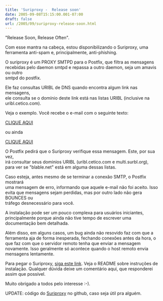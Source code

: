 ```yaml
---
title: 'Suriproxy -  Release soon'
date: 2005-09-08T15:15:00.001-07:00
draft: false
url: /2005/09/suriproxy-release-soon.html
---
```


"Release Soon, Release Often".  
  
Com esse mantra na cabeça, estou disponibilizando o Suriproxy, uma ferramenta anti-spam e, principalmente, anti-phishing.  
  
O suriproxy é um PROXY SMTPD para o Postfix, que filtra as mensagens  
recebidas pelo daemon smtpd e repassa a outro daemon, seja um amavis ou outro  
smtpd do postfix.  
  
Ele faz consultas URIBL de DNS quando encontra algum link nas mensagens,  
ele consulta se o domínio deste link está nas listas URIBL (inclusive na  
uribl.cetico.com).  
  
Veja o exemplo. Você recebe o e-mail com o seguinte texto:  
  
<a href="http://www.blable.net">CLIQUE AQUI</a>  
  
ou ainda  
  
<a href="http://www.blable.net/virus-mal.scr">CLIQUE AQUI</a>  
  
O Postfix pedirá que o Suriproxy verifique essa mensagem. Este, por sua vez,  
irá consultar seus dominios URIBL (uribl.cetico.com e multi.surbl.org),  
para ver se "blable.net" está em alguma dessas listas.  
  
Caso esteja, antes mesmo de se terminar a conexão SMTP, o Postfix mostrará  
uma mensagem de erro, informando que aquele e-mail não foi aceito. Isso  
evita que mensagens sejam perdidas, mas por outro lado não gera BOUNCES ou  
tráfego desnecessário para você.  
  
  
A instalação pode ser um pouco complexa para usuários iniciantes, principalmente porque ainda não tive tempo de escrever uma documentação bem detalhada.  
  
Além disso, em alguns casos, um bug ainda não resovido faz com que a ferramenta aja de forma inesperada, fechando conexões antes da hora, o que faz com que o servidor remoto tenha que enviar a mensagem novamente. Isso geralmente só acontece quando o host remoto envia mensagens lentamente.  
  
Para pegar o Suriproxy, [siga este link](http://www.cetico.org/suriproxy-0.13.tar.gz). Veja o README sobre instruções de instalação. Qualquer dúvida deixe um comentário aqui, que responderei assim que possível.  
  
Muito obrigado a todos pelo interesse :-).  
  
UPDATE: código do [Suriproxy](http://github.com/nictuku/suriproxy) no github, caso seja útil pra alguém.